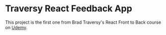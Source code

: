 # Traversy React Feedback App

This project is the first one from Brad Traversy's React Front to Back course on [Udemy](https://www.udemy.com/course/react-front-to-back-2022).